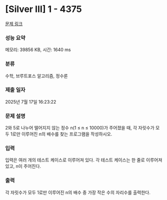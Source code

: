 # [Silver III] 1 - 4375 

[문제 링크](https://www.acmicpc.net/problem/4375) 

### 성능 요약

메모리: 39856 KB, 시간: 1640 ms

### 분류

수학, 브루트포스 알고리즘, 정수론

### 제출 일자

2025년 7월 17일 16:23:22

### 문제 설명

<p>2와 5로 나누어 떨어지지 않는 정수 n(1 ≤ n ≤ 10000)가 주어졌을 때, 각 자릿수가 모두 1로만 이루어진 n의 배수를 찾는 프로그램을 작성하시오.</p>

### 입력 

 <p>입력은 여러 개의 테스트 케이스로 이루어져 있다. 각 테스트 케이스는 한 줄로 이루어져 있고, n이 주어진다.</p>

### 출력 

 <p>각 자릿수가 모두 1로만 이루어진 n의 배수 중 가장 작은 수의 자리수를 출력한다.</p>

